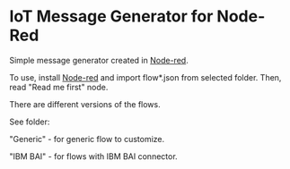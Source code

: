 # IoT Message Generator for Node-Red
Simple message generator created in [Node-red](https://nodered.org/ "Node-red").

To use, install [Node-red](https://nodered.org/ "Node-red") and import flow*.json from selected folder. Then, read "Read me first" node.

There are different versions of the flows. 

See folder:

"Generic" -  for generic flow to customize.

"IBM BAI" - for flows with IBM BAI connector.
